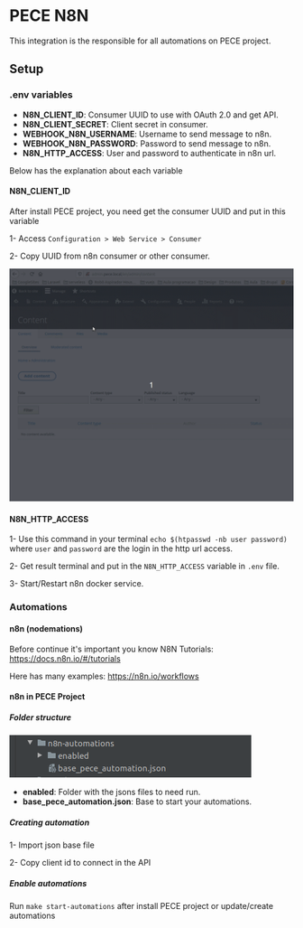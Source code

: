 # PECE N8N

This integration is the responsible for all automations on PECE project.

## Setup

### .env variables
- **N8N_CLIENT_ID**: Consumer UUID to use with OAuth 2.0 and get API.
- **N8N_CLIENT_SECRET**: Client secret in consumer.
- **WEBHOOK_N8N_USERNAME**: Username to send message to n8n.
- **WEBHOOK_N8N_PASSWORD**: Password to send message to n8n.
- **N8N_HTTP_ACCESS**: User and password to authenticate in n8n url.

Below has the explanation about each variable

#### N8N_CLIENT_ID
After install PECE project, you need get the consumer UUID and put in this variable

1- Access `Configuration > Web Service > Consumer`

2- Copy UUID from n8n consumer or other consumer.

![Put N8N_CLIENT_ID](images/getN8NClientId.gif)

#### N8N_HTTP_ACCESS
1- Use this command in your terminal `echo $(htpasswd -nb user password)` where `user` and `password` are
the login in the http url access.

2- Get result terminal and put in the `N8N_HTTP_ACCESS` variable in `.env` file.

3- Start/Restart n8n docker service.

### Automations

#### n8n (nodemations)
Before continue it's important you know N8N
Tutorials: https://docs.n8n.io/#/tutorials

Here has many examples: https://n8n.io/workflows

#### n8n in PECE Project

##### Folder structure
![Folder Structure](images/folderN8N.png)

- **enabled**: Folder with the jsons files to need run.
- **base_pece_automation.json**: Base to start your automations.

##### Creating automation
1- Import json base file

2- Copy client id to connect in the API


##### Enable automations
Run `make start-automations` after install PECE project or update/create automations